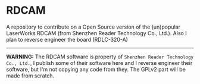 # RDCAM
A repository to contribute on a Open Source version of the (un)popular LaserWorks RDCAM (from Shenzhen Reader Technology Co., Ltd.). Also I plan to reverse engineer the board (RDLC-320-A)

---

**WARNING:** The RDCAM software is property of `Shenzhen Reader Technology Co., Ltd.`, I publish some of their software here and I reverse engineer their software, but I'm not copying any code from they. The GPLv2 part will be made from scratch.
